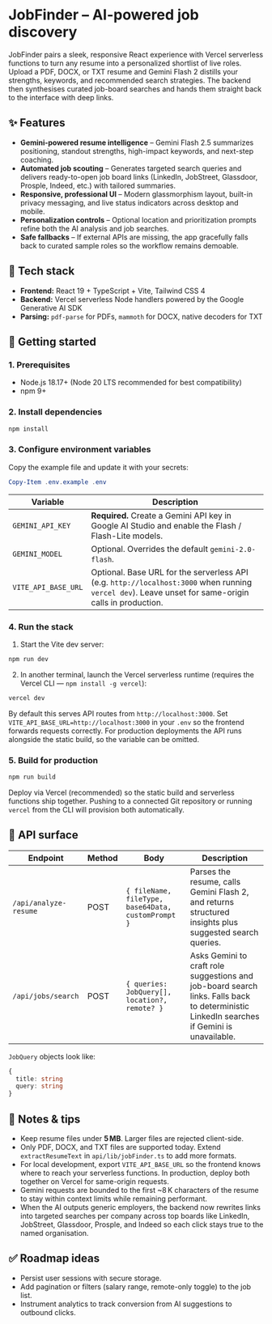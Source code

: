 # JobFinder – AI-powered job discovery

JobFinder pairs a sleek, responsive React experience with Vercel serverless functions to turn any resume into a personalized shortlist of live roles. Upload a PDF, DOCX, or TXT resume and Gemini Flash 2 distills your strengths, keywords, and recommended search strategies. The backend then synthesises curated job-board searches and hands them straight back to the interface with deep links.

## ✨ Features

- **Gemini-powered resume intelligence** – Gemini Flash 2.5 summarizes positioning, standout strengths, high-impact keywords, and next-step coaching.
- **Automated job scouting** – Generates targeted search queries and delivers ready-to-open job board links (LinkedIn, JobStreet, Glassdoor, Prosple, Indeed, etc.) with tailored summaries.
- **Responsive, professional UI** – Modern glassmorphism layout, built-in privacy messaging, and live status indicators across desktop and mobile.
- **Personalization controls** – Optional location and prioritization prompts refine both the AI analysis and job searches.
- **Safe fallbacks** – If external APIs are missing, the app gracefully falls back to curated sample roles so the workflow remains demoable.

## 🧱 Tech stack

- **Frontend:** React 19 + TypeScript + Vite, Tailwind CSS 4
- **Backend:** Vercel serverless Node handlers powered by the Google Generative AI SDK
- **Parsing:** `pdf-parse` for PDFs, `mammoth` for DOCX, native decoders for TXT

## 🚀 Getting started

### 1. Prerequisites

- Node.js 18.17+ (Node 20 LTS recommended for best compatibility)
- npm 9+

### 2. Install dependencies

```powershell
npm install
```

### 3. Configure environment variables

Copy the example file and update it with your secrets:

```powershell
Copy-Item .env.example .env
```

| Variable | Description |
| --- | --- |
| `GEMINI_API_KEY` | **Required.** Create a Gemini API key in Google AI Studio and enable the Flash / Flash-Lite models. |
| `GEMINI_MODEL` | Optional. Overrides the default `gemini-2.0-flash`. |
| `VITE_API_BASE_URL` | Optional. Base URL for the serverless API (e.g. `http://localhost:3000` when running `vercel dev`). Leave unset for same-origin calls in production. |

### 4. Run the stack

1. Start the Vite dev server:

  ```powershell
  npm run dev
  ```

2. In another terminal, launch the Vercel serverless runtime (requires the Vercel CLI — `npm install -g vercel`):

  ```powershell
  vercel dev
  ```

  By default this serves API routes from `http://localhost:3000`. Set `VITE_API_BASE_URL=http://localhost:3000` in your `.env` so the frontend forwards requests correctly. For production deployments the API runs alongside the static build, so the variable can be omitted.

### 5. Build for production

```powershell
npm run build
```

Deploy via Vercel (recommended) so the static build and serverless functions ship together. Pushing to a connected Git repository or running `vercel` from the CLI will provision both automatically.

## 🔌 API surface

| Endpoint | Method | Body | Description |
| --- | --- | --- | --- |
| `/api/analyze-resume` | POST | `{ fileName, fileType, base64Data, customPrompt }` | Parses the resume, calls Gemini Flash 2, and returns structured insights plus suggested search queries. |
| `/api/jobs/search` | POST | `{ queries: JobQuery[], location?, remote? }` | Asks Gemini to craft role suggestions and job-board search links. Falls back to deterministic LinkedIn searches if Gemini is unavailable. |

`JobQuery` objects look like:

```ts
{
  title: string
  query: string
}
```

## 📝 Notes & tips

- Keep resume files under **5 MB**. Larger files are rejected client-side.
- Only PDF, DOCX, and TXT files are supported today. Extend `extractResumeText` in `api/lib/jobFinder.ts` to add more formats.
- For local development, export `VITE_API_BASE_URL` so the frontend knows where to reach your serverless functions. In production, deploy both together on Vercel for same-origin requests.
- Gemini requests are bounded to the first ~8 K characters of the resume to stay within context limits while remaining performant.
- When the AI outputs generic employers, the backend now rewrites links into targeted searches per company across top boards like LinkedIn, JobStreet, Glassdoor, Prosple, and Indeed so each click stays true to the named organisation.

## ✅ Roadmap ideas

- Persist user sessions with secure storage.
- Add pagination or filters (salary range, remote-only toggle) to the job list.
- Instrument analytics to track conversion from AI suggestions to outbound clicks.
